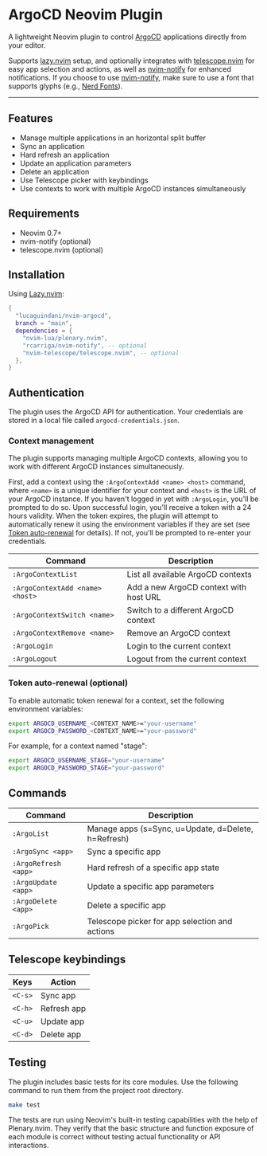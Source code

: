 # ArgoCD Neovim Plugin

A lightweight Neovim plugin to control [ArgoCD](https://argoproj.github.io/) applications directly from your editor.

Supports [lazy.nvim](https://github.com/folke/lazy.nvim) setup, and optionally integrates with [telescope.nvim](https://github.com/nvim-telescope/telescope.nvim) for easy app selection and actions, as well as [nvim-notify](https://github.com/rcarriga/nvim-notify) for enhanced notifications. If you choose to use [nvim-notify](https://github.com/rcarriga/nvim-notify), make sure to use a font that supports glyphs (e.g., [Nerd Fonts](https://github.com/ryanoasis/nerd-fonts)).

---

## Features

- Manage multiple applications in an horizontal split buffer
- Sync an application
- Hard refresh an application
- Update an application parameters
- Delete an application
- Use Telescope picker with keybindings
- Use contexts to work with multiple ArgoCD instances simultaneously

## Requirements

- Neovim 0.7+
- nvim-notify (optional)
- telescope.nvim (optional)

## Installation

Using [Lazy.nvim](https://github.com/folke/lazy.nvim):

```lua
{
  "lucaguindani/nvim-argocd",
  branch = "main",
  dependencies = {
    "nvim-lua/plenary.nvim",
    "rcarriga/nvim-notify", -- optional
    "nvim-telescope/telescope.nvim", -- optional
  },
}
```

## Authentication

The plugin uses the ArgoCD API for authentication. Your credentials are stored in a local file called `argocd-credentials.json`.

### Context management

The plugin supports managing multiple ArgoCD contexts, allowing you to work with different ArgoCD instances simultaneously.

First, add a context using the `:ArgoContextAdd <name> <host>` command, where `<name>` is a unique identifier for your context and `<host>` is the URL of your ArgoCD instance. If you haven't logged in yet with `:ArgoLogin`, you'll be prompted to do so. Upon successful login, you'll receive a token with a 24 hours validity. When the token expires, the plugin will attempt to automatically renew it using the environment variables if they are set (see [Token auto-renewal](#token-auto-renewal-optional) for details). If not, you'll be prompted to re-enter your credentials.

| Command                         | Description                               |
|---------------------------------|-------------------------------------------|
| `:ArgoContextList`              | List all available ArgoCD contexts        |
| `:ArgoContextAdd <name> <host>` | Add a new ArgoCD context with host URL    |
| `:ArgoContextSwitch <name>`     | Switch to a different ArgoCD context      |
| `:ArgoContextRemove <name>`     | Remove an ArgoCD context                  |
| `:ArgoLogin`                    | Login to the current context              |
| `:ArgoLogout`                   | Logout from the current context           |

### Token auto-renewal (optional)

To enable automatic token renewal for a context, set the following environment variables:

```bash
export ARGOCD_USERNAME_<CONTEXT_NAME>="your-username"
export ARGOCD_PASSWORD_<CONTEXT_NAME>="your-password"
```

For example, for a context named "stage":
```bash
export ARGOCD_USERNAME_STAGE="your-username"
export ARGOCD_PASSWORD_STAGE="your-password"
```

## Commands

| Command              | Description                                           |
|----------------------|-------------------------------------------------------|
| `:ArgoList`          | Manage apps (s=Sync, u=Update, d=Delete, h=Refresh)   |
| `:ArgoSync <app>`    | Sync a specific app                                   |
| `:ArgoRefresh <app>` | Hard refresh of a specific app state                  |
| `:ArgoUpdate <app>`  | Update a specific app parameters                      |
| `:ArgoDelete <app>`  | Delete a specific app                                 |
| `:ArgoPick`          | Telescope picker for app selection and actions        |

## Telescope keybindings

| Keys    | Action       |
|---------|--------------|
| `<C-s>` | Sync app     |
| `<C-h>` | Refresh app  |
| `<C-u>` | Update app   |
| `<C-d>` | Delete app   |

## Testing

The plugin includes basic tests for its core modules. Use the following command to run them from the project root directory.

```bash
make test
```

The tests are run using Neovim's built-in testing capabilities with the help of Plenary.nvim. They verify that the basic structure and function exposure of each module is correct without testing actual functionality or API interactions.
